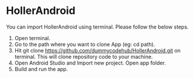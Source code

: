 # HollerAndroid
You can import HollerAndroid using terminal. Please follow the below steps.
1. Open terminal.
2. Go to the path where you want to clone App (eg: cd path).
3. Hit git clone https://github.com/dummycodehub/HollerAndroid.git on terminal. This will clone repository code to your machine.
4. Open Android Studio and Import new project. Open app folder.
5. Build and run the app.
